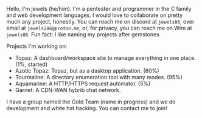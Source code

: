 Hello, I'm jewels (he/him). I'm a pentester and programmer in the C family and web development languages. I would love to collaborate on pretty much any project, honestly. 
You can reach me on discord at `jewels86`, over email at `jewels286@proton.me`, or, for privacy, you can reach me on Wire at `jewels86`.
Fun fact: I like naming my projects after gemstones

Projects I'm working on:
- Topaz: A dashboard/workspace site to manage everything in one place. (1%, started)
- Azotic Topaz: Topaz, but as a dasktop application. (60%)
- Tourmaline: A directory enumeration tool with many modes. (95%)
- Aquamarine: A HTTP/HTTPS request automator. (5%)
- Garnet: A CDN-WAN hybrib chat network.

I have a group named the Gold Team (name in progress) and we do development and white hat hacking. You can contact me to join!
